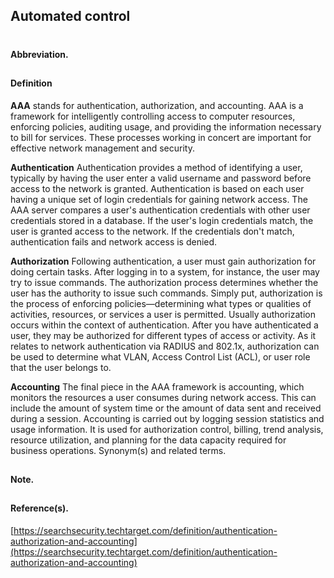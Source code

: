 
## Automated control
#
#### Abbreviation. 
##
#### Definition
**AAA** stands for authentication, authorization, and accounting. AAA is a framework for intelligently controlling access to computer resources, enforcing policies, auditing usage, and providing the information necessary to bill for services. These processes working in concert are important for effective network management and security.

**Authentication**
Authentication provides a method of identifying a user, typically by having the user enter a valid username and password before access to the network is granted. Authentication is based on each user having a unique set of login credentials for gaining network access. The AAA server compares a user's authentication credentials with other user credentials stored in a database. If the user's login credentials match, the user is granted access to the network. If the credentials don't match, authentication fails and network access is denied.

**Authorization**
Following authentication, a user must gain authorization for doing certain tasks. After logging in to a system, for instance, the user may try to issue commands. The authorization process determines whether the user has the authority to issue such commands. Simply put, authorization is the process of enforcing policies—determining what types or qualities of activities, resources, or services a user is permitted. Usually authorization occurs within the context of authentication. After you have authenticated a user, they may be authorized for different types of access or activity. As it relates to network authentication via RADIUS and 802.1x, authorization can be used to determine what VLAN, Access Control List (ACL), or user role that the user belongs to.

**Accounting**
The final piece in the AAA framework is accounting, which monitors the resources a user consumes during network access. This can include the amount of system time or the amount of data sent and received during a session. Accounting is carried out by logging session statistics and usage information. It is used for authorization control, billing, trend analysis, resource utilization, and planning for the data capacity required for business operations.
Synonym(s) and related terms.
##
#### Note.
##
#### Reference(s).

[https://searchsecurity.techtarget.com/definition/authentication-authorization-and-accounting](https://searchsecurity.techtarget.com/definition/authentication-authorization-and-accounting)
